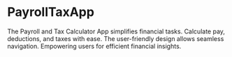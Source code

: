 # PayrollTaxApp
The Payroll and Tax Calculator App simplifies financial tasks. Calculate pay, deductions, and taxes with ease. The user-friendly design allows seamless navigation. Empowering users for efficient financial insights.
